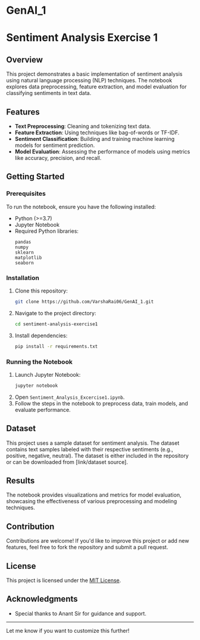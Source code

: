# GenAI_1

# Sentiment Analysis Exercise 1

## Overview
This project demonstrates a basic implementation of sentiment analysis using natural language processing (NLP) techniques. The notebook explores data preprocessing, feature extraction, and model evaluation for classifying sentiments in text data.

## Features
- **Text Preprocessing**: Cleaning and tokenizing text data.
- **Feature Extraction**: Using techniques like bag-of-words or TF-IDF.
- **Sentiment Classification**: Building and training machine learning models for sentiment prediction.
- **Model Evaluation**: Assessing the performance of models using metrics like accuracy, precision, and recall.

## Getting Started

### Prerequisites
To run the notebook, ensure you have the following installed:
- Python (>=3.7)
- Jupyter Notebook
- Required Python libraries: 
  ```
  pandas
  numpy
  sklearn
  matplotlib
  seaborn
  ```

### Installation
1. Clone this repository:
   ```bash
   git clone https://github.com/VarshaRai06/GenAI_1.git
   ```
2. Navigate to the project directory:
   ```bash
   cd sentiment-analysis-exercise1
   ```
3. Install dependencies:
   ```bash
   pip install -r requirements.txt
   ```

### Running the Notebook
1. Launch Jupyter Notebook:
   ```bash
   jupyter notebook
   ```
2. Open `Sentiment_Analysis_Excercise1.ipynb`.
3. Follow the steps in the notebook to preprocess data, train models, and evaluate performance.

## Dataset
This project uses a sample dataset for sentiment analysis. The dataset contains text samples labeled with their respective sentiments (e.g., positive, negative, neutral). The dataset is either included in the repository or can be downloaded from [link/dataset source].

## Results
The notebook provides visualizations and metrics for model evaluation, showcasing the effectiveness of various preprocessing and modeling techniques.

## Contribution
Contributions are welcome! If you'd like to improve this project or add new features, feel free to fork the repository and submit a pull request.

## License
This project is licensed under the [MIT License](LICENSE).

## Acknowledgments
- Special thanks to Anant Sir for guidance and support.

---

Let me know if you want to customize this further!
